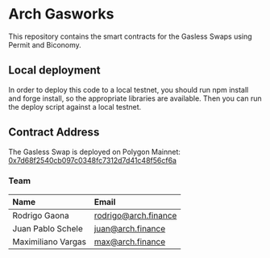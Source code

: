 # Arch Gasworks


This repository contains the smart contracts for the Gasless Swaps using Permit and Biconomy.

## Local deployment

In order to deploy this code to a local testnet, you should run npm install and forge install, so the appropriate libraries are available. Then you can run the deploy script against a local testnet.


## Contract Address 

The Gasless Swap is deployed on Polygon Mainnet: [0x7d68f2540cb097c0348fc7312d7d41c48f56cf6a](https://polygonscan.com/address/0x7d68f2540cb097c0348fc7312d7d41c48f56cf6a)

### Team
| Name | Email |
| :-------------- | :---------------- |
| Rodrigo Gaona | rodrigo@arch.finance |
| Juan Pablo Schele | juan@arch.finance |
| Maximiliano Vargas | max@arch.finance |

